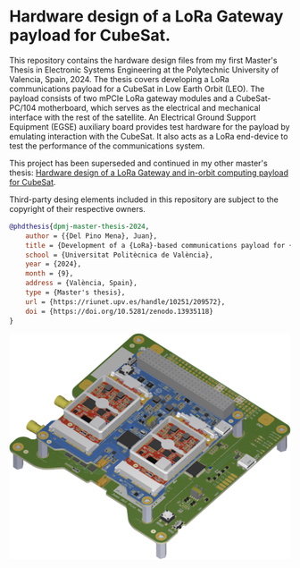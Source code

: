 # Hardware design of a LoRa Gateway payload for CubeSat.

This repository contains the hardware design files from my first Master's Thesis in Electronic Systems Engineering at the Polytechnic University of Valencia, Spain, 2024. The thesis covers developing a LoRa communications payload for a CubeSat in Low Earth Orbit (LEO). The payload consists of two mPCIe LoRa gateway modules and a CubeSat-PC/104 motherboard, which serves as the electrical and mechanical interface with the rest of the satellite. An Electrical Ground Support Equipment (EGSE) auxiliary board provides test hardware for the payload by emulating interaction with the CubeSat. It also acts as a LoRa end-device to test the performance of the communications system.

This project has been superseded and continued in my other master's thesis: [Hardware design of a LoRa Gateway and in-orbit computing payload for CubeSat](https://github.com/dpmj/Master_Thesis_LoRa_Gateway_and_Computing_CubeSat_Payload_hardware).

Third-party desing elements included in this repository are subject to the copyright of their respective owners.

```bibtex
@phdthesis{dpmj-master-thesis-2024,
    author = {{Del Pino Mena}, Juan},
    title = {Development of a {LoRa}-based communications payload for {CubeSat}},
    school = {Universitat Politècnica de València},
    year = {2024},
    month = {9},
    address = {València, Spain},
    type = {Master's thesis},
    url = {https://riunet.upv.es/handle/10251/209572},
    doi = {https://doi.org/10.5281/zenodo.13935118}
}
```

![](render.png)
